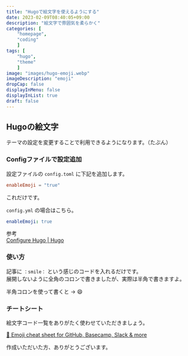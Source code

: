 ```yaml
---
title: "Hugoで絵文字を使えるようにする"
date: 2023-02-09T08:40:05+09:00
description: "絵文字で雰囲気を柔らかく"
categories: [
    "homepage",
    "coding"
    ]
tags: [
    "hugo",
    "theme"
    ]
image: "images/hugo-emoji.webp"
imageDescription: "emoji"
dropCap: false
displayInMenu: false
displayInList: true
draft: false
---
```

## Hugoの絵文字

テーマの設定を変更することで利用できるようになります。（たぶん）

### Configファイルで設定追加

設定ファイルの `config.toml` に下記を追加します。  

```toml
enableEmoji = "true"
```

これだけです。  

`config.yml` の場合はこちら。  

```yml
enableEmoji: true
```

参考  
[Configure Hugo | Hugo](https://gohugo.io/getting-started/configuration/#enableemoji)  


### 使い方

記事に `：smile：` という感じのコードを入れるだけです。  
展開しないように全角のコロンで書きましたが、実際は半角で書きますよ。  

半角コロンを使って書くと → :smile:  

### チートシート

絵文字コード一覧をありがたく使わせていただきましょう。  

[🎁 Emoji cheat sheet for GitHub, Basecamp, Slack & more](https://www.webfx.com/tools/emoji-cheat-sheet/)  

作成いただいた方、ありがとうございます。  
